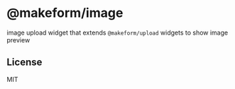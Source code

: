 # @makeform/image

image upload widget that extends `@makeform/upload` widgets to show image preview


## License

MIT
